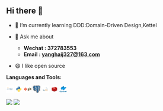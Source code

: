 <!-- <div>
  <img src="https://github-readme-stats.vercel.app/api?username=yanghaiji&show_icons=true" alt="" align="right" style="margin-bottom: 20px;" />
</div>  -->

## Hi there 👋

- 🌱 I’m currently learning DDD:Domain-Driven Design,Kettel

- 💬 Ask me about 
  - **Wechat : 372783553**
  - **Email : yanghaij327@163.com**

- 😄 I like open source

<!-- - ☕️ I mainly use **Java** -->


**Languages and Tools:**  

<code><img height="20" src="https://raw.githubusercontent.com/github/explore/80688e429a7d4ef2fca1e82350fe8e3517d3494d/topics/java/java.png"></code>
<code><img height="20" src="https://raw.githubusercontent.com/github/explore/80688e429a7d4ef2fca1e82350fe8e3517d3494d/topics/python/python.png"></code>
<code><img height="20" src="https://raw.githubusercontent.com/github/explore/80688e429a7d4ef2fca1e82350fe8e3517d3494d/topics/git/git.png"></code>
<code><img height="20" src="https://raw.githubusercontent.com/github/explore/80688e429a7d4ef2fca1e82350fe8e3517d3494d/topics/postgresql/postgresql.png"></code>
<code><img height="20" src="https://raw.githubusercontent.com/github/explore/80688e429a7d4ef2fca1e82350fe8e3517d3494d/topics/mysql/mysql.png"></code>
<code><img height="20" src="https://raw.githubusercontent.com/github/explore/80688e429a7d4ef2fca1e82350fe8e3517d3494d/topics/redis/redis.png"></code>
<code><img height="20" src="https://raw.githubusercontent.com/github/explore/80688e429a7d4ef2fca1e82350fe8e3517d3494d/topics/docker/docker.png"></code>


<img src="https://github-readme-stats.vercel.app/api?username=yanghaiji&show_icons=true&show_icons=true&include_all_commits=true&theme=buefy&hide_border=true"  />     <img src="https://github-readme-stats.vercel.app/api/top-langs/?username=yanghaiji&langs_count=10&layout=compact&theme=buefy&hide_border=true"  /> 

<!--
## ⚡ Technologies

These are some of the technologies and tools that I work with:

![Java](https://img.shields.io/badge/-Java-black?style=flat-square&logo=java)
![Python](https://img.shields.io/badge/-Python-black?style=flat-square&logo=python)
![Git](https://img.shields.io/badge/-Git-black?style=flat-square&logo=git)
![GitHub](https://img.shields.io/badge/-GitHub-181717?style=flat-square&logo=github)



  

## 📚 Most Use

<div>
  <img src="https://github-readme-stats.vercel.app/api/top-langs/?username=yanghaiji&langs_count=10&layout=compact"   style="margin-bottom: 20px;" />
</div>

**yanghaiji/yanghaiji** is a ✨ _special_ ✨ repository because its `README.md` (this file) appears on your GitHub profile.

Here are some ideas to get you started:

- 🔭 I’m currently working on ...
- 🌱 I’m currently learning ...
- 👯 I’m looking to collaborate on ...
- 🤔 I’m looking for help with ...
- 💬 Ask me about ...
- 📫 How to reach me: ...
- 😄 Pronouns: ...
- ⚡ Fun fact: ...
-->
